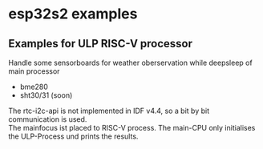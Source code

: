 # esp32s2 examples
## Examples for ULP RISC-V processor 

Handle some sensorboards for weather oberservation while deepsleep of main processor

 - bme280
 - sht30/31 (soon)

The rtc-i2c-api is not implemented in IDF v4.4, so a bit by bit communication is used.<br>
The mainfocus ist placed to RISC-V process. The main-CPU only initialises the ULP-Process und prints the results.
